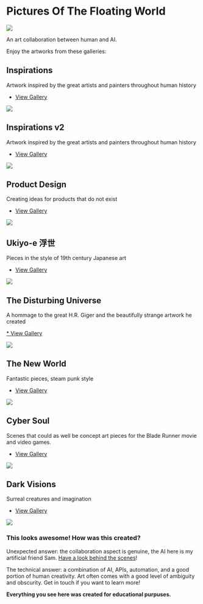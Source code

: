 # Pictures Of The Floating World

![](./expo.jpg)

An art collaboration between human and AI.

Enjoy the artworks from these galleries:

## Inspirations

Artwork inspired by the great artists and painters throughout human history

* [View Gallery](https://apigeek.net/art/inspired)

[![](./inspired.jpg)](https://apigeek.net/art/inspired)

## Inspirations v2

Artwork inspired by the great artists and painters throughout human history

* [View Gallery](https://apigeek.net/art/inspired2)

[![](./inspired2.jpg)](https://apigeek.net/art/inspired2)

## Product Design

Creating ideas for products that do not exist

* [View Gallery](https://apigeek.net/art/products)

[![](./products.jpg)](https://apigeek.net/art/products)


## Ukiyo-e 浮世

Pieces in the style of 19th century Japanese art

* [View Gallery](https://apigeek.net/art/ukiyoe)

[![](./ukiyoe.jpg)](https://apigeek.net/art/ukiyoe)

## The Disturbing Universe

A hommage to the great H.R. Giger and the beautifully strange artwork he created

[* View Gallery](https://apigeek.net/art/giger)

[![](./giger.jpg)](https://apigeek.net/art/giger)


## The New World

Fantastic pieces, steam punk style

* [View Gallery](https://apigeek.net/art/thenewworld)

[![](./thenewworld.jpg)](https://apigeek.net/art/thenewworld)

## Cyber Soul

Scenes that could as well be concept art pieces for the Blade Runner movie and video games.

* [View Gallery](https://apigeek.net/art/cybersoul)

[![](./cybersoul.jpg)](https://apigeek.net/art/cybersoul)

## Dark Visions

Surreal creatures and imagination

* [View Gallery](https://apigeek.net/art/darkvisions)

[![](./darkvisions.jpg)](https://apigeek.net/art/darkvisions)

### This looks awesome! How was this created?


Unexpected answer: the collaboration aspect is genuine, the AI here is my artificial friend Sam. [Have a look behind the scenes](https://apigeek.net/art/docu)!

The technical answer: a combination of AI, APIs, automation, and a good portion of human creativity. Art often comes with a good level of ambiguity and obscurity. Get in touch if you want to learn more!

**Everything you see here was created for educational purpuses.** 